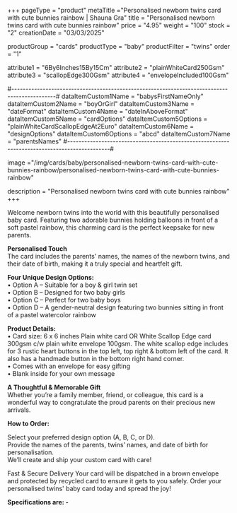 +++
pageType = "product"
metaTitle ="Personalised newborn twins card with cute bunnies rainbow | Shauna Gra"
title = "Personalised newborn twins card with cute bunnies rainbow"
price = "4.95"
weight = "100"
stock = "2"
creationDate = "03/03/2025"
 
productGroup = "cards"
productType = "baby"
productFilter = "twins"
order = "1"
 
attribute1 = "6By6Inches15By15Cm" 
attribute2 = "plainWhiteCard250Gsm" 
attribute3 = "scallopEdge300Gsm" 
attribute4 = "envelopeIncluded100Gsm" 
 
#---------------------------------------------------------------------------------------------#
dataItemCustom1Name = "babysFirstNameOnly" 
dataItemCustom2Name = "boyOrGirl" 
dataItemCustom3Name = "dateFormat" 
dataItemCustom4Name = "dateInAboveFormat" 
dataItemCustom5Name = "cardOptions" 
dataItemCustom5Options = "plainWhiteCardScallopEdgeAt2Euro" 
dataItemCustom6Name = "designOptions" 
dataItemCustom6Options = "abcd" 
dataItemCustom7Name = "parentsNames"
#---------------------------------------------------------------------------------------------#
 
image ="/img/cards/baby/personalised-newborn-twins-card-with-cute-bunnies-rainbow/personalised-newborn-twins-card-with-cute-bunnies-rainbow"
 
description = "Personalised newborn twins card with cute bunnies rainbow"
+++

Welcome newborn twins into the world with this beautifully personalised baby card. Featuring two adorable bunnies holding balloons in front of a soft pastel rainbow, this charming card is the perfect keepsake for new parents.

**Personalised Touch**\
The card includes the parents' names, the names of the newborn twins, and their date of birth, making it a truly special and heartfelt gift.

**Four Unique Design Options:**\
• Option A – Suitable for a boy & girl twin set\
• Option B – Designed for two baby girls\
• Option C – Perfect for two baby boys\
• Option D – A gender-neutral design featuring two bunnies sitting in front of a pastel watercolor rainbow

**Product Details:**\
• Card size: 6 x 6 inches Plain white card OR White Scallop Edge card 300gsm c/w plain white envelope 100gsm. The white scallop edge includes for 3 rustic heart buttons in the top left, top right & bottom left of the card. It also has a handmade button in the bottom right hand corner.\
• Comes with an envelope for easy gifting\
• Blank inside for your own message

**A Thoughtful & Memorable Gift**\
Whether you’re a family member, friend, or colleague, this card is a wonderful way to congratulate the proud parents on their precious new arrivals.

**How to Order:**

Select your preferred design option (A, B, C, or D).\
Provide the names of the parents, twins’ names, and date of birth for personalisation.\
We’ll create and ship your custom card with care!

Fast & Secure Delivery
Your card will be dispatched in a brown envelope and protected by recycled card to ensure it gets to you safely.
Order your personalised twins' baby card today and spread the joy!

**Specifications are: -**
